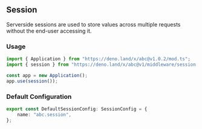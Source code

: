 ## Session

Serverside sessions are used to store values across multiple requests without the end-user accessing it.

### Usage

```ts
import { Application } from "https://deno.land/x/abc@v1.0.2/mod.ts";
import { session } from "https://deno.land/x/abc@v1/middleware/session.ts";

const app = new Application();
app.use(session());
```

### Default Configuration

```ts
export const DefaultSessionConfig: SessionConfig = {
    name: "abc.session",
};
```
